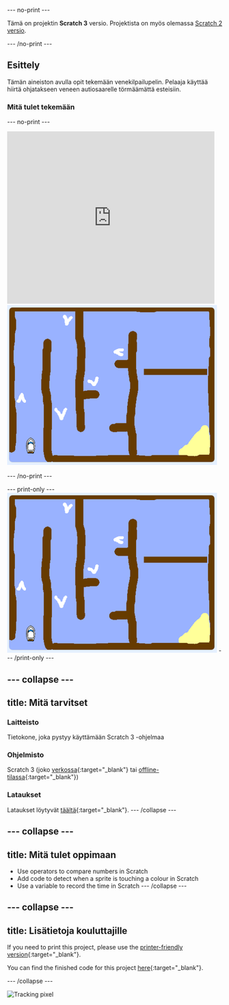 \--- no-print \---

Tämä on projektin **Scratch 3** versio. Projektista on myös olemassa [Scratch 2 versio](https://projects.raspberrypi.org/en/projects/boat-race-scratch2).

\--- /no-print \---

## Esittely

Tämän aineiston avulla opit tekemään venekilpailupelin. Pelaaja käyttää hiirtä ohjatakseen veneen autiosaarelle törmäämättä esteisiin.

### Mitä tulet tekemään

\--- no-print \---

<div class="scratch-preview">
  <iframe allowtransparency="true" width="485" height="402" src="https://scratch.mit.edu/projects/embed/276662533/?autostart=false" frameborder="0" scrolling="no"></iframe>
  <img src="images/boat_race_demo.png">
</div>

\--- /no-print \---

\--- print-only \--- ![boat race demo](images/boat_race_demo.png) \--- /print-only \---

## \--- collapse \---

## title: Mitä tarvitset

### Laitteisto

Tietokone, joka pystyy käyttämään Scratch 3 -ohjelmaa

### Ohjelmisto

Scratch 3 (joko [verkossa](https://rpf.io/scratchon){:target="_blank"} tai [offline-tilassa](https://rpf.io/scratchoff){:target="_blank"})

### Lataukset

Lataukset löytyvät [täältä](http://rpf.io/p/en/boat-race-go){:target="_blank"}. \--- /collapse \---

## \--- collapse \---

## title: Mitä tulet oppimaan

- Use operators to compare numbers in Scratch
- Add code to detect when a sprite is touching a colour in Scratch
- Use a variable to record the time in Scratch \--- /collapse \---

## \--- collapse \---

## title: Lisätietoja kouluttajille

If you need to print this project, please use the [printer-friendly version](https://projects.raspberrypi.org/en/projects/boat-race/print){:target="_blank"}.

You can find the finished code for this project [here](http://rpf.io/p/en/boat-race-get){:target="_blank"}.

\--- /collapse \---

![Tracking pixel](https://code.org/api/hour/begin_codeclub_boatrace.png)